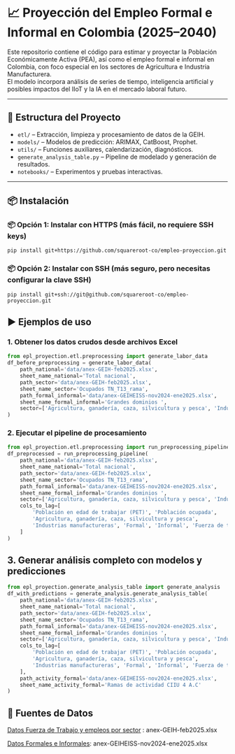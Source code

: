 # 📈 Proyección del Empleo Formal e Informal en Colombia (2025–2040)

Este repositorio contiene el código para estimar y proyectar la Población Económicamente Activa (PEA), así como el empleo formal e informal en Colombia, con foco especial en los sectores de Agricultura e Industria Manufacturera.  
El modelo incorpora análisis de series de tiempo, inteligencia artificial y posibles impactos del IIoT y la IA en el mercado laboral futuro.

---

## 🧠 Estructura del Proyecto

- `etl/` – Extracción, limpieza y procesamiento de datos de la GEIH.
- `models/` – Modelos de predicción: ARIMAX, CatBoost, Prophet.
- `utils/` – Funciones auxiliares, calendarización, diagnósticos.
- `generate_analysis_table.py` – Pipeline de modelado y generación de resultados.
- `notebooks/` – Experimentos y pruebas interactivas.

---

## 📦 Instalación

### 📦 Opción 1:  Instalar con HTTPS (más fácil, no requiere SSH keys)

```
pip install git+https://github.com/squareroot-co/empleo-proyeccion.git
```

### 📦 Opción 2: Instalar con SSH (más seguro, pero necesitas configurar la clave SSH)

```
pip install git+ssh://git@github.com/squareroot-co/empleo-proyeccion.git

```

## ▶️ Ejemplos de uso

### 1. Obtener los datos crudos desde archivos Excel



```python
from epl_proyection.etl.preprocessing import generate_labor_data
df_before_preprocessing = generate_labor_data(
    path_national='data/anex-GEIH-feb2025.xlsx',
    sheet_name_national='Total nacional',
    path_sector='data/anex-GEIH-feb2025.xlsx',
    sheet_name_sector='Ocupados TN_T13_rama',
    path_formal_informal='data/anex-GEIHEISS-nov2024-ene2025.xlsx',
    sheet_name_formal_informal='Grandes dominios ',
    sector=['Agricultura, ganadería, caza, silvicultura y pesca', 'Industrias manufactureras']
)
```
### 2. Ejecutar el pipeline de procesamiento

```python
from epl_proyection.etl.preprocessing import run_preprocessing_pipeline
df_preprocessed = run_preprocessing_pipeline(
    path_national='data/anex-GEIH-feb2025.xlsx',
    sheet_name_national='Total nacional',
    path_sector='data/anex-GEIH-feb2025.xlsx',
    sheet_name_sector='Ocupados TN_T13_rama',
    path_formal_informal='data/anex-GEIHEISS-nov2024-ene2025.xlsx',
    sheet_name_formal_informal='Grandes dominios ',
    sector=['Agricultura, ganadería, caza, silvicultura y pesca', 'Industrias manufactureras'],
    cols_to_lag=[
        'Población en edad de trabajar (PET)', 'Población ocupada',
        'Agricultura, ganadería, caza, silvicultura y pesca',
        'Industrias manufactureras', 'Formal', 'Informal', 'Fuerza de trabajo  '
    ]
)
```
## 3. Generar análisis completo con modelos y predicciones

```python
from epl_proyection.generate_analysis_table import generate_analysis
df_with_predictions = generate_analysis.generate_analysis_table(
    path_national='data/anex-GEIH-feb2025.xlsx',
    sheet_name_national='Total nacional',
    path_sector='data/anex-GEIH-feb2025.xlsx',
    sheet_name_sector='Ocupados TN_T13_rama',
    path_formal_informal='data/anex-GEIHEISS-nov2024-ene2025.xlsx',
    sheet_name_formal_informal='Grandes dominios ',
    sector=['Agricultura, ganadería, caza, silvicultura y pesca', 'Industrias manufactureras'],
    cols_to_lag=[
        'Población en edad de trabajar (PET)', 'Población ocupada',
        'Agricultura, ganadería, caza, silvicultura y pesca',
        'Industrias manufactureras', 'Formal', 'Informal', 'Fuerza de trabajo  '
    ],
    path_activity_formal='data/anex-GEIHEISS-nov2024-ene2025.xlsx',
    sheet_name_activity_formal='Ramas de actividad CIIU 4 A.C'
)
```

## 🔗 Fuentes de Datos

[Datos Fuerza de Trabajo y empleos por sector](https://www.dane.gov.co/files/operaciones/GEIH/anex-GEIH-feb2025.xlsx) : anex-GEIH-feb2025.xlsx

[Datos Formales e Informales](https://www.dane.gov.co/files/operaciones/GEIH/anex-GEIHEISS-nov2024-ene2025.xlsx): anex-GEIHEISS-nov2024-ene2025.xlsx

